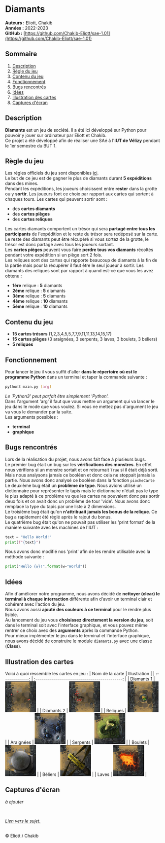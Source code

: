 # Diamants

**Auteurs :** Eliott, Chakib  
**Années :** 2022-2023   
**GitHub :** [https://github.com/Chakib-Eliott/sae-1.01](https://github.com/Chakib-Eliott/sae-1.01)

## Sommaire

1. [Description](#description)   
2. [Règle du jeu](#règle-du-jeu)   
3. [Contenu du jeu](#contenu-du-jeu)   
4. [Fonctionnement](#fonctionnement)   
5. [Bugs rencontrés](#bugs-rencontrés)   
6. [Idées](#idées)   
7. [Illustration des cartes](#illustration-des-cartes)    
8. [Captures d'écran](#captures-décran)

## Description

**Diamants** est un jeu de société. Il a été ici développé sur Python pour pouvoir y jouer sur ordinateur par Eliott et Chakib.<br>
Ce projet a été développé afin de réaliser une SAé à l'**IUT de Vélizy** pendant le 1er semestre du BUT 1.

## Règle du jeu

Les règles officiels du jeu sont disponibles [ici](https://iello.fr/wp-content/uploads/2022/07/DIAMANT_regles.pdf).<br>
Le but de ce jeu est de gagner le plus de diamants durant **5 expéditions** dans des mines.<br>
Pendant les expéditions, les joueurs choisissent entre **rester** dans la grotte ou y **sortir**. Les joueurs font ce choix par rapport aux cartes qui sortent à chaques tours. Les cartes qui peuvent sortir sont :
 - des **cartes diamants**
 - des **cartes pièges**
 - des **cartes reliques**

Les cartes diamants comportent un trésor qui sera **partagé entre tous les participants** de l'expédition et le reste du trésor sera redéposé sur la carte. Le reste des diamants peut être récupéré si vous sortez de la grotte, le trésor est donc partagé avec tous les joueurs sortant.<br>
Les **cartes pièges** peuvent vous faire **perdre tous vos diamants** récoltés pendant votre expédition si un piège sort 2 fois.<br>
Les reliques sont des cartes qui rapporte beaucoup de diamants à la fin de la partie mais pour la récupérer il faut être le seul joueur à sortir. Les diamants des reliques sont par rapport à quand est-ce que vous les avez obtenu :
- **1ère** relique : **5** diamants
- **2ème** relique : **5** diamants
- **3ème** relique : **5** diamants
- **4ème** relique : **10** diamants
- **5ème** relique : **10** diamants

## Contenu du jeu

- **15 cartes trésors** (1,2,3,4,5,5,7,7,9,11,11,13,14,15,17)
- **15 cartes pièges** (3 araignées, 3 serpents, 3 laves, 3 boulets, 3 béliers)
- **5 reliques**

## Fonctionnement

Pour lancer le jeu il vous suffit d'aller **dans le répertoire où est le programme Python** dans un terminal et taper la commande suivante :
```bash
python3 main.py [arg]
```
*Le 'Python3' peut parfait être simplement 'Python'.*<br>
Dans l'argument 'arg' il faut que vous mettre un argument qui va lancer le jeu dans le mode que vous voulez. Si vous ne mettez pas d'argument le jeu va vous le demander par la suite.<br>
Les arguments possibles :
 - **terminal**
 - **graphique**

## Bugs rencontrés

Lors de la réalisation du projet, nous avons fait face à plusieurs bugs.<br>
Le premier bug était un bug sur les **vérifications des monstres**. En effet nous vérifions si un monstre sortait et on retournait `True` si il était déjà sorti. Mais nous analysons jamais ce booléen et donc cela ne stoppait jamais la partie. Nous avons donc analysé ce booléen dans la fonction `piocheCarte`<br>
Le deuxième bug était un **problème de type**. Nous avions utilisé un dictionnaire pour représenter le tapis mais le dictionnaire n'était pas le type le plus adapté à ce problème vu que les cartes ne pouvaient donc pas sortir deux fois et on avait donc un problème de tour 'vide'. Nous avons donc remplacé la type du tapis par une liste à 2 dimensions.<br>
Le troisième bug était qu'on **n'attribuait jamais les bonus de la relique**. Ce bug a rapidement été réglé après le rajout du bonus.<br>
Le quatrième bug était qu'on ne pouvait pas utiliser les 'print format' de la manière suivante avec les machines de l'IUT :
```python
text = "Hello World!"
print(f"{text}")
```
Nous avons donc modifié nos 'print' afin de les rendre utilisable avec la méthode suivante :
```python
print("Hello {w}!".format(w="World"))
```

## Idées

Afin d'améliorer notre programme, nous avons décidé de **nettoyer (clear) le terminal à chaque interraction** différente afin d'avoir un terminal clair et cohérent avec l'action du jeu.<br>
Nous avons aussi **ajouté des couleurs à ce terminal** pour le rendre plus lisible.<br>
Au lancement du jeu vous **choisissez directement la version du jeu**, soit dans le terminal soit avec l'interface graphique, et vous pouvez même rentrer ce choix avec des **arguments** après la commande Python.<br>
Pour mieux implémenter le jeu dans le terminal et l'interface graphique, nous avons décidé de construire le module `diamants.py` avec une classe (**Class**).

## Illustration des cartes

Voici à quoi ressemble les cartes en jeu :
| Nom de la carte |                  Illustration                  |
| :-------------: | :--------------------------------------------: |
|   Diamants 1    | ![diamants1](asset/cartes/diamant-rubis-1.png) |
|   Diamants 2    | ![diamants2](asset/cartes/diamant-rubis-2.png) |
|    Reliques     |  ![relique](asset/cartes/diamant-relique.png)  |
|    Araignées    | ![araignees](asset/cartes/diamant-spiders.png) |
|    Serpents     |  ![serpents](asset/cartes/diamant-snake.png)   |
|     Boulets     |   ![boulets](asset/cartes/diamant-ball.png)    |
|     Béliers     |  ![beliers](asset/cartes/diamant-belier.png)   |
|      Laves      |    ![laves](asset/cartes/diamant-lava.png)     |

## Captures d'écran

*à ajouter*

<br>

[*Lien vers le sujet.*](http://eliott-b.tech/sae_1_01/sae01_diamants.pdf)

<br>
&copy; Eliott / Chakib
